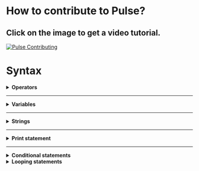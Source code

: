 # How to contribute to Pulse?

## Click on the image to get a video tutorial.

[![Pulse Contributing](https://img.youtube.com/vi/tG_y5o9qkNk/0.jpg)](https://youtu.be/tG_y5o9qkNk)

# Syntax

<details>
  <summary><b>Operators</b></summary>

  ### Arithmetic operators

  1) Addition operator (+):-

  ```console
  1 + 2
  ```
  <b>Result = 3</b>

  2) Subtraction operator (-):-

  ```console
  1 - 2
  ```
  <b>Result = -1</b>

  3) Multiplication operator (*):-

  ```console
  1 * 2
  ```
  <b>Result = 2</b>

  4) Division operator (/):-

  ```console
  1 / 2
  ```
  <b>Result = 0.5</b>

  5) Modulo operator (%):-

  ```console
  1 % 2
  ```
  <b>Result = 1</b>

  6) Power operator (^):-

  ```console
  2 ^ 3
  ```
  <b>Result = 8</b>
  
  ### Relational operator
  
  1) Less than (<):-
  
  ```console
  1 < 2
  ```
  <b>Result = true</b>
  
  2) Greater than (>):-
  
  ```console
  1 > 2
  ```
  <b>Result = false</b>
  
  3) Equal to (==):-
  ```console
  1 == 2
  ```
  <b>Result = false</b>
  
  4) Less than equal to (<=):-
  ```console
  1 <= 2
  ```
  <b>Result = true</b>
  
  5) Greater than equal to (>=):-
  ```console
  1 >= 2
  ```
  <b>Result = false</b>
  
  6) Not equal to (!=):-
  ```console
  1 != 2
  ```
  <b>Result = true</b>
  
  ### Assignment operator
  
  ```console
  a = 1
  ```
  <b>Note: Further details about assignment can be found in the variables section.</b>
  
  ### Logical operator
  
  1) Not operator (!):-
  ```console
  !true
  ```
  <b>Result = false</b>
  
  2) And operator (and):-
  ```console
  (1 < 2) and (3 > 4)
  ```
  <b>Result = false</b>
  
  3) Or operator (or):-
  ```console
  (1 < 2) or (3 > 4)
  ```
  <b>Result = true</b>
  
</details>

<hr />

<details>
  <summary><b>Variables</b></summary>

  ### Declaring a variable

  ```console
  var a
  ```
  <b>Note: Here a is name of variable.</b>

  ### Initializing a variable

  ```console
  var a = 2
  ```
  <b>Note: Here a is name of variable and it gets a value of 2.</b>

  ### Assigning value to a variable

  ```console
  a = 3
  ```
  <b>Note: Here a is name of variable, we also assume here that a is declared earler in the code.</b>
</details>

<hr />

<details>
  <summary><b>Strings</b></summary>
  
  ### Initializing a string variable
  
  ```console
  var a = "Hello"
  ```
  <b>Note: Strings should be enclosed within double quotes (" ") in pulse, single quotes (' ') are not supported yet.</b>
  
  ### String operations
  
  1) String equality:-
  
  ```console
  "hello" == "hello"
  ```
  <b>Result = true</b>
  
  2) String concatenation:-
  ```console
  "hello" + " world"
  ```
  <b>Result = hello world</b>
  
  3) String multiplication:-
  ```console
  "hello" * 2
  ```
  <b>Result = hellohello<b/>
  <br><br>
  <b>Note: The order of the operands is trivial, 2 * "hello" and "hello" * 2 will produce same results.</b>
  
</details>

<hr />

<details>
  <summary>Print statement</summary>
  
  ### Syntax of print statement
  
  ```console
  print("Hello World")
  ```
  
</details>

<hr />

<details>
  <summary>Conditional statements</summary>
  
  ### If statement
  
  ```console
  if(1 < 2):
    print("1 is less than 2")
    print("Inside if")
  ```
  <b>Result:<br> 
    1 is less than 2 <br>
    Inside if
  </b>
  <br><br>
  <b>Note: In pulse, for creating blocks indentation is used (like Python). A block begins with : and every line that is indented (one tab to the right) of the immediately above block is part of that block. To put a statement outside of a block, it should be unindented (one tab backwards, indentation becomes equal to the immediate upper block).</b>
  
  ### If-else statement
  
  ```console
  if(1 > 2):
    print("1 is greater than 2")
  else:
    print("1 is lesser than 2")
  ```
  <b>Result: 1 is greater than 2</b>
  
  
  ### Nested if-else statement
  
  ```console
  if(1 > 2):
    print("1 is greater than 2")
  else:
    if(1 < 2):
      print("1 is lesser than 2")
    else:
      print("There is some error")
  ```
  
</details>

<details>
  <summary><b>Looping statements</b></summary>
  
  ### While statement
  
  ```console
  var i = 0
  while(i < 10):
     print(i)
     i = i + 1
  ```
  <b>Result:<br>
  0 <br>
  1 <br>
  2 <br>
  3 <br>
  4 <br>
  5 <br>
  6 <br>
  7 <br>
  8 <br>
  9 <br>
  </b>
  
</details>
